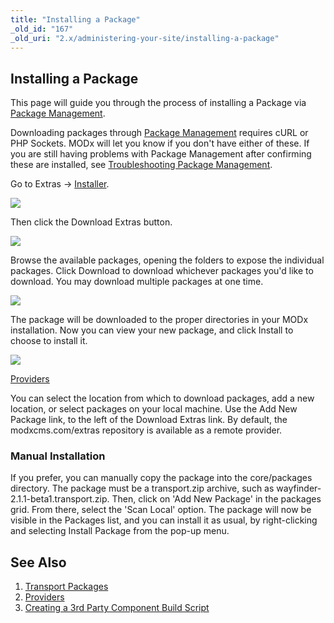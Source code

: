 ```yaml
---
title: "Installing a Package"
_old_id: "167"
_old_uri: "2.x/administering-your-site/installing-a-package"
---
```


## Installing a Package

This page will guide you through the process of installing a Package via [Package Management](developing-in-modx/advanced-development/package-management "Package Management").

Downloading packages through [Package Management](developing-in-modx/advanced-development/package-management "Package Management") requires cURL or PHP Sockets. MODx will let you know if you don't have either of these. If you are still having problems with Package Management after confirming these are installed, see [Troubleshooting Package Management](administering-your-site/installing-a-package/troubleshooting-package-management "Troubleshooting Package Management").

Go to Extras -> [Installer](https://rtfm.modx.com/revolution/2.x/developing-in-modx/advanced-development/package-management "Package Management").

![](/download/attachments/23c66e1935073aec60f9d9ea342a5b6b/modx-package-management-1.jpg)

Then click the Download Extras button.

![](/download/attachments/23c66e1935073aec60f9d9ea342a5b6b/modx-package-management-2.jpg)

Browse the available packages, opening the folders to expose the individual packages. Click Download to download whichever packages you'd like to download. You may download multiple packages at one time.

![](/download/attachments/23c66e1935073aec60f9d9ea342a5b6b/modx-package-management-3.jpg)

The package will be downloaded to the proper directories in your MODx installation. Now you can view your new package, and click Install to choose to install it.

![](/download/attachments/23c66e1935073aec60f9d9ea342a5b6b/modx-package-management-4.jpg)

[Providers](developing-in-modx/advanced-development/package-management/providers "Providers")

You can select the location from which to download packages, add a new location, or select packages on your local machine. Use the Add New Package link, to the left of the Download Extras link. By default, the modxcms.com/extras repository is available as a remote provider.

### Manual Installation

If you prefer, you can manually copy the package into the core/packages directory. The package must be a transport.zip archive, such as wayfinder-2.1.1-beta1.transport.zip. Then, click on 'Add New Package' in the packages grid. From there, select the 'Scan Local' option. The package will now be visible in the Packages list, and you can install it as usual, by right-clicking and selecting Install Package from the pop-up menu.

## See Also

1. [Transport Packages](developing-in-modx/advanced-development/package-management/transport-packages)
2. [Providers](developing-in-modx/advanced-development/package-management/providers)
3. [Creating a 3rd Party Component Build Script](developing-in-modx/advanced-development/package-management/creating-a-3rd-party-component-build-script)